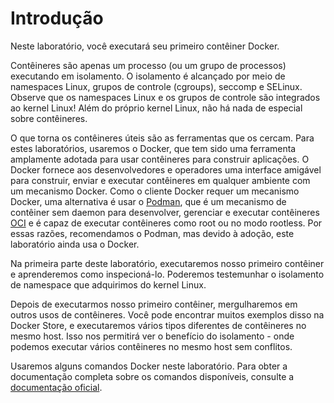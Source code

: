 # Introdução

Neste laboratório, você executará seu primeiro contêiner Docker.

Contêineres são apenas um processo (ou um grupo de processos) executando em isolamento. O isolamento é alcançado por meio de namespaces Linux, grupos de controle (cgroups), seccomp e SELinux. Observe que os namespaces Linux e os grupos de controle são integrados ao kernel Linux! Além do próprio kernel Linux, não há nada de especial sobre contêineres.

O que torna os contêineres úteis são as ferramentas que os cercam. Para estes laboratórios, usaremos o Docker, que tem sido uma ferramenta amplamente adotada para usar contêineres para construir aplicações. O Docker fornece aos desenvolvedores e operadores uma interface amigável para construir, enviar e executar contêineres em qualquer ambiente com um mecanismo Docker. Como o cliente Docker requer um mecanismo Docker, uma alternativa é usar o [Podman](https://podman.io/), que é um mecanismo de contêiner sem daemon para desenvolver, gerenciar e executar contêineres [OCI](https://opencontainers.org/) e é capaz de executar contêineres como root ou no modo rootless. Por essas razões, recomendamos o Podman, mas devido à adoção, este laboratório ainda usa o Docker.

Na primeira parte deste laboratório, executaremos nosso primeiro contêiner e aprenderemos como inspecioná-lo. Poderemos testemunhar o isolamento de namespace que adquirimos do kernel Linux.

Depois de executarmos nosso primeiro contêiner, mergulharemos em outros usos de contêineres. Você pode encontrar muitos exemplos disso na Docker Store, e executaremos vários tipos diferentes de contêineres no mesmo host. Isso nos permitirá ver o benefício do isolamento - onde podemos executar vários contêineres no mesmo host sem conflitos.

Usaremos alguns comandos Docker neste laboratório. Para obter a documentação completa sobre os comandos disponíveis, consulte a [documentação oficial](https://docs.docker.com/).
